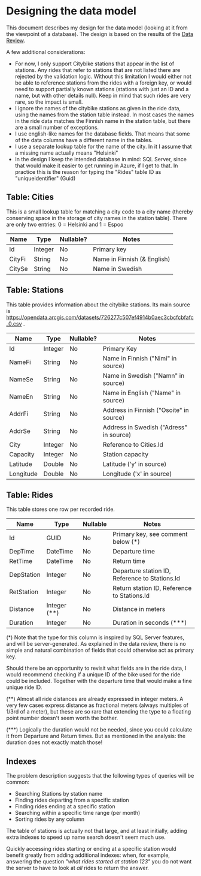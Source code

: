 # Designing the data model

This document describes my design for the data model (looking at it
from the viewpoint of a database). The design is based on the 
results of the [Data Review](DataReview.md).

A few additional considerations:
* For now, I only support Citybike stations that appear in the list
of stations. Any rides that refer to stations that are not listed 
there are rejected by the validation logic. Without this limitation
I would either not be able to reference stations from the rides with
a foreign key, or would need to support partially known stations
(stations with just an ID and a name, but with other details null).
Keep in mind that such rides are very rare, so the impact is small.
* I ignore the names of the citybike stations as given in the
ride data, using the names from the station table instead. In most
cases the names in the ride data matches the Finnish name in the
station table, but there are a small number of exceptions.
* I use english-like names for the database fields. That means that
some of the data columns have a different name in the tables.
* I use a separate lookup table for the name of the city. In it
I assume that a missing name actually means "Helsinki"
* In the design I keep the intended database in mind: SQL Server,
since that would make it easier to get running in Azure, if I get
to that. In practice this is the reason for typing the "Rides"
table ID as "uniqueidentifier" (Guid)

## Table: Cities

This is a small lookup table for matching a city code to a city name
(thereby conserving space in the storage of city names in the station
table). There are only two entries: 0 = Helsinki and 1 = Espoo

| Name | Type | Nullable? | Notes |
| ---- | ---- | --------- | ----- |
| Id   | Integer | No | Primary key |
| CityFi | String | No | Name in Finnish (& English) |
| CitySe | String | No | Name in Swedish |

## Table: Stations

This table provides information about the citybike stations. Its main
source is
https://opendata.arcgis.com/datasets/726277c507ef4914b0aec3cbcfcbfafc_0.csv .

| Name | Type | Nullable? | Notes |
| ---- | ---- | --------- | ----- |
| Id   | Integer | No | Primary Key |
| NameFi | String | No | Name in Finnish ("Nimi" in source) |
| NameSe | String | No | Name in Swedish ("Namn" in source) |
| NameEn | String | No | Name in English ("Name" in source) |
| AddrFi | String | No | Address in Finnish ("Osoite" in source) |
| AddrSe | String | No | Address in Swedish ("Adress" in source) |
| City | Integer | No | Reference to Cities.Id |
| Capacity | Integer | No | Station capacity |
| Latitude | Double | No | Latitude ('y' in source) |
| Longitude | Double | No | Longitude ('x' in source) |

## Table: Rides

This table stores one row per recorded ride.

| Name | Type | Nullable | Notes |
| ---- | ---- | -------- | ----- |
| Id | GUID | No | Primary key, see comment below (*) |
| DepTime | DateTime | No | Departure time |
| RetTime| DateTime | No | Return time |
| DepStation | Integer | No | Departure station ID, Reference to Stations.Id |
| RetStation | Integer | No | Return station ID, Reference to Stations.Id |
| Distance | Integer (**) | No | Distance in meters |
| Duration | Integer | No | Duration in seconds (***) |

(*) Note that the type for this column is inspired by SQL Server
features, and will be server-generated. As explained in the data review,
there is no simple and natural combination of fields that could otherwise
act as primary key.

Should there be an opportunity to revisit what fields
are in the ride data, I would recommend checking if a unique ID of the
bike used for the ride could be included. Together with the departure
time that would make a fine unique ride ID.

(**) Almost all ride distances are already expressed in integer meters.
A very few cases express distance as fractional meters (always
multiples of 1/3rd of a meter), but these are so rare that extending the
type to a floating point number doesn't seem worth the bother.

(***) Logically the duration would not be needed, since you could calculate
it from Departure and Return times. But as mentioned in the analysis: 
the duration does not exactly match those!

## Indexes

The problem description suggests that the following types of queries will
be common:

* Searching Stations by station name
* Finding rides departing from a specific station
* Finding rides ending at a specific station
* Searching within a specific time range (per month)
* Sorting rides by any column

The table of stations is actually not that large, and at least initially,
adding extra indexes to speed up name search doesn't seem much use.

Quickly accessing rides starting or ending at a specific station would benefit
greatly from adding additional indexes: when, for example, answering the question
_"what rides started at station 123"_ you do not want the server to have to look
at _all_ rides to return the answer.


